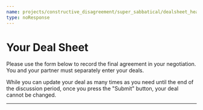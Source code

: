 ```yaml
---
name: projects/constructive_disagreement/super_sabbatical/dealsheet_header.md
type: noResponse
---
```


# Your Deal Sheet

Please use the form below to record the final agreement in your negotiation. You and your partner must separately enter your deals.

While you can update your deal as many times as you need until the end of the discussion period, once you press the "Submit" button, your deal cannot be changed.

---
